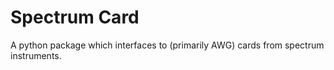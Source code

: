 # Spectrum Card
A python package which interfaces to (primarily AWG) cards from spectrum instruments.
